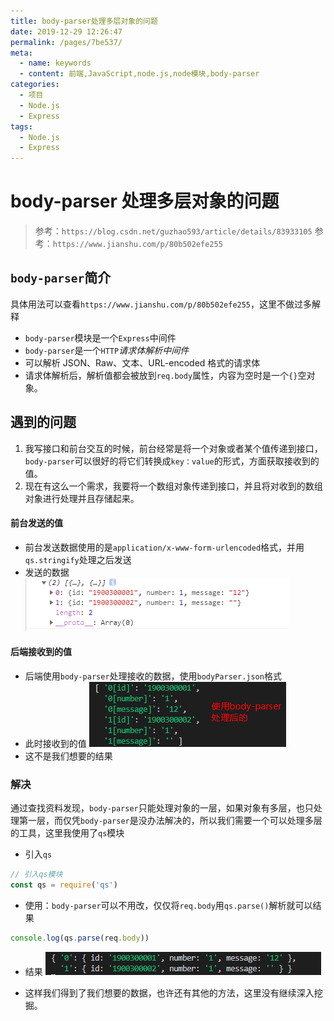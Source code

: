 ```yaml
---
title: body-parser处理多层对象的问题
date: 2019-12-29 12:26:47
permalink: /pages/7be537/
meta:
  - name: keywords
  - content: 前端,JavaScript,node.js,node模块,body-parser
categories:
  - 项目
  - Node.js
  - Express
tags:
  - Node.js
  - Express
---
```


# body-parser 处理多层对象的问题

> 参考：`https://blog.csdn.net/guzhao593/article/details/83933105`
> 参考：`https://www.jianshu.com/p/80b502efe255`

<!-- more -->

## `body-parser`简介

具体用法可以查看`https://www.jianshu.com/p/80b502efe255`，这里不做过多解释

- `body-parser`模块是一个`Express`中间件
- `body-parser`是一个`HTTP`_请求体解析中间件_
- 可以解析 JSON、Raw、文本、URL-encoded 格式的请求体
- 请求体解析后，解析值都会被放到`req.body`属性，内容为空时是一个`{}`空对象。

## 遇到的问题

1. 我写接口和前台交互的时候，前台经常是将一个对象或者某个值传递到接口，`body-parser`可以很好的将它们转换成`key：value`的形式，方面获取接收到的值。
2. 现在有这么一个需求，我要将一个数组对象传递到接口，并且将对收到的数组对象进行处理并且存储起来。

#### 前台发送的值

- 前台发送数据使用的是`application/x-www-form-urlencoded`格式，并用`qs.stringify`处理之后发送
- 发送的数据
  <img src="https://raw.githubusercontent.com/coderlyu/au-blog/master/docs/.vuepress/public/images/blogs/body-parser-1.png" alt="图片">

#### 后端接收到的值

- 后端使用`body-parser`处理接收的数据，使用`bodyParser.json`格式
- 此时接收到的值
  <img src="https://raw.githubusercontent.com/coderlyu/au-blog/master/docs/.vuepress/public/images/blogs/body-parser-2.png" alt="图片">
- 这不是我们想要的结果

### 解决

通过查找资料发现，`body-parser`只能处理对象的一层，如果对象有多层，也只处理第一层，而仅凭`body-parser`是没办法解决的，所以我们需要一个可以处理多层的工具，这里我使用了`qs`模块

- 引入`qs`

```js
// 引入qs模块
const qs = require('qs')
```

- 使用：`body-parser`可以不用改，仅仅将`req.body`用`qs.parse()`解析就可以结果

```js
console.log(qs.parse(req.body))
```

- 结果
  <img src="https://raw.githubusercontent.com/coderlyu/au-blog/master/docs/.vuepress/public/images/blogs/body-parser-3.png" alt="图片">

- 这样我们得到了我们想要的数据，也许还有其他的方法，这里没有继续深入挖掘。
